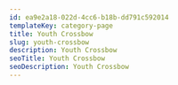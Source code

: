 ```yaml
---
id: ea9e2a18-022d-4cc6-b18b-dd791c592014
templateKey: category-page
title: Youth Crossbow
slug: youth-crossbow
description: Youth Crossbow
seoTitle: Youth Crossbow
seoDescription: Youth Crossbow
---
```


